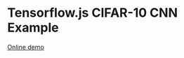 # Tensorflow.js CIFAR-10 CNN Example

[Online demo](https://abhinav9910.github.io/tensorflow-js-cifar10-cnn-example/)
